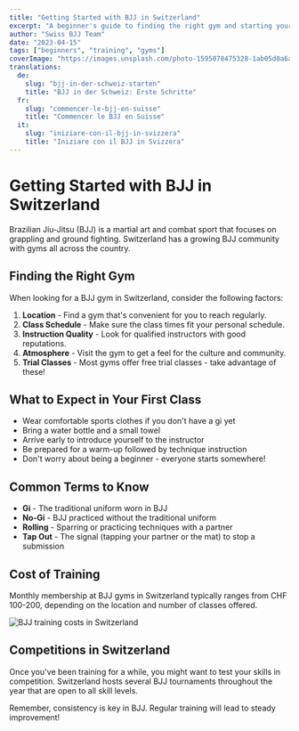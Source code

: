 ```yaml
---
title: "Getting Started with BJJ in Switzerland"
excerpt: "A beginner's guide to finding the right gym and starting your BJJ journey in Switzerland."
author: "Swiss BJJ Team"
date: "2023-04-15"
tags: ["beginners", "training", "gyms"]
coverImage: "https://images.unsplash.com/photo-1595078475328-1ab05d0a6a0e?ixlib=rb-1.2.1&auto=format&fit=crop&w=1200&q=80"
translations:
  de:
    slug: "bjj-in-der-schweiz-starten"
    title: "BJJ in der Schweiz: Erste Schritte"
  fr:
    slug: "commencer-le-bjj-en-suisse"
    title: "Commencer le BJJ en Suisse"
  it:
    slug: "iniziare-con-il-bjj-in-svizzera"
    title: "Iniziare con il BJJ in Svizzera"
---
```


# Getting Started with BJJ in Switzerland

Brazilian Jiu-Jitsu (BJJ) is a martial art and combat sport that focuses on grappling and ground fighting. Switzerland has a growing BJJ community with gyms all across the country.

## Finding the Right Gym

When looking for a BJJ gym in Switzerland, consider the following factors:

1. **Location** - Find a gym that's convenient for you to reach regularly.
2. **Class Schedule** - Make sure the class times fit your personal schedule.
3. **Instruction Quality** - Look for qualified instructors with good reputations.
4. **Atmosphere** - Visit the gym to get a feel for the culture and community.
5. **Trial Classes** - Most gyms offer free trial classes - take advantage of these!

## What to Expect in Your First Class

- Wear comfortable sports clothes if you don't have a gi yet
- Bring a water bottle and a small towel
- Arrive early to introduce yourself to the instructor
- Be prepared for a warm-up followed by technique instruction
- Don't worry about being a beginner - everyone starts somewhere!

## Common Terms to Know

- **Gi** - The traditional uniform worn in BJJ
- **No-Gi** - BJJ practiced without the traditional uniform
- **Rolling** - Sparring or practicing techniques with a partner
- **Tap Out** - The signal (tapping your partner or the mat) to stop a submission

## Cost of Training

Monthly membership at BJJ gyms in Switzerland typically ranges from CHF 100-200, depending on the location and number of classes offered.

![BJJ training costs in Switzerland](https://images.unsplash.com/photo-1526506118085-60ce8714f8c5?ixlib=rb-1.2.1&auto=format&fit=crop&w=800&q=80)

## Competitions in Switzerland

Once you've been training for a while, you might want to test your skills in competition. Switzerland hosts several BJJ tournaments throughout the year that are open to all skill levels.

Remember, consistency is key in BJJ. Regular training will lead to steady improvement!
